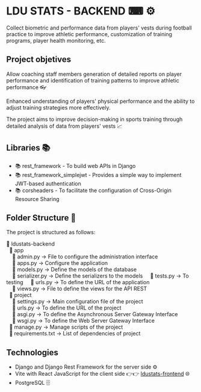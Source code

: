 # LDU STATS - BACKEND ⌨ ⚙️

Collect biometric and performance data from players' vests during football practice to improve athletic performance, customization of training programs, player health monitoring, etc.

## Project objetives

Allow coaching staff members generation of detailed reports on player performance and identification of training patterns to improve athletic performance 👓

Enhanced understanding of players' physical performance and the ability to adjust training strategies more effectively.

The project aims to improve decision-making in sports training through detailed analysis of data from players' vests 📈


## Libraries 📚

* 📚 rest_framework - To build web APIs in Django
* 📚 rest_framework_simplejwt - Provides a simple way to implement JWT-based authentication
* 📚 corsheaders - To facilitate the configuration of Cross-Origin Resource Sharing

## Folder Structure 📁
The project is structured as follows:

📁 ldustats-backend   
&nbsp;&nbsp;📁 app  
&nbsp;&nbsp;&nbsp;&nbsp;📄 admin.py -> File to configure the administration interface  
&nbsp;&nbsp;&nbsp;&nbsp;📄 apps.py -> Configure the application  
&nbsp;&nbsp;&nbsp;&nbsp;📄 models.py -> Define the models of the database  
&nbsp;&nbsp;&nbsp;&nbsp;📄 serializer.py -> Define the serializers to the models 
&nbsp;&nbsp;&nbsp;&nbsp;📄 tests.py -> To testing 
&nbsp;&nbsp;&nbsp;&nbsp;📄 urls.py -> To define the URL of the application  
&nbsp;&nbsp;&nbsp;&nbsp;📄 views.py -> File to define the views for the API REST  
&nbsp;&nbsp;📁 project  
&nbsp;&nbsp;&nbsp;&nbsp;📄 settings.py -> Main configuration file of the project  
&nbsp;&nbsp;&nbsp;&nbsp;📄 urls.py -> To define the URL of the project  
&nbsp;&nbsp;&nbsp;&nbsp;📄 asgi.py -> To define the Asynchronous Server Gateway Interface  
&nbsp;&nbsp;&nbsp;&nbsp;📄 wsgi.py -> To define the Web Server Gateway Interface  
&nbsp;&nbsp;🐍 manage.py -> Manage scripts of the project  
&nbsp;&nbsp;📄 requirements.txt -> List of dependencies of project  

## Technologies

* Django and Django Rest Framework for the server side ⚙️
* Vite with React JavaScript for the client side 👉👉 [ldustats-frontend](https://github.com/codigo-alan/ldustats-frontend) 🌐
* PostgreSQL 🗄️
